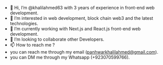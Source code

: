 - 👋 Hi, I’m @khalilahmed63 with 3 years of experience in front-end web development.
- 👀 I’m interested in web development, block chain web3 and the latest technologies.
- 🌱 I’m currently working with Next.js and React.js front-end web development.
- 💞️ I’m looking to collaborate other Developers.
- 📫 How to reach me ? 
- you can reach me through my email (panhwarkhalilahmed@gmail.com).
- you can DM me through my Whatsapp  (+923070599766).

<!---
khalilahmed63/khalilahmed63 is a ✨ special ✨ repository because its `README.md` (this file) appears on your GitHub profile.
You can click the Preview link to take a look at your changes.
--->
